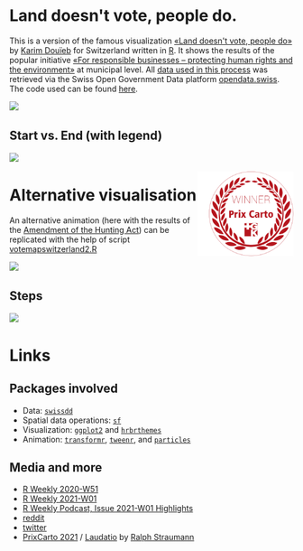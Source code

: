 # Land doesn't vote, people do.
This is a version of the famous visualization [«Land doesn't vote, people do»](https://themorningnews.org/p/the-history-of-the-map-behind-land-doesnt-vote-people-do) by [Karim Douïeb](https://twitter.com/karim_douieb) for Switzerland written in [R](https://www.r-project.org/). It shows the results of the popular initiative [«For responsible businesses – protecting human rights and the environment»](https://www.admin.ch/gov/en/start/documentation/votes/20201129/iniziativa-popolare-per-imprese-responsabili-a-tutela-dell-essere-umano-e-dell-ambiente.html) at municipal level. All [data used in this process](https://opendata.swiss/de/dataset/echtzeitdaten-am-abstimmungstag-zu-eidgenoessischen-abstimmungsvorlagen) was retrieved via the Swiss Open Government Data platform [opendata.swiss](https://opendata.swiss). The code used can be found [here](https://github.com/zumbov2/votemapswitzerland/blob/main/votemapswitzerland.R).  

<img src="https://github.com/zumbov2/votemapswitzerland/blob/main/animation1.gif" width="600">  

## Start vs. End (with legend)
<img src="https://github.com/zumbov2/votemapswitzerland/blob/main/steps1.png" width="600">  

<a href="https://kartografie.ch/verleihung-prixcarto-2021/"><img src="badge_prixcarto.svg" height="150px" align="right" style="padding-left:20px;background-color:white;"/></a>

# Alternative visualisation
An alternative animation (here with the results of the [Amendment of the Hunting Act](https://www.admin.ch/gov/en/start/documentation/votes/20200927/amendment-of-the-hunting-act.html)) can be replicated with the help of script [votemapswitzerland2.R](https://github.com/zumbov2/votemapswitzerland/blob/main/votemapswitzerland2.R)

<img src="https://github.com/zumbov2/votemapswitzerland/blob/main/animation2.gif" width="600">  

## Steps
<img src="https://github.com/zumbov2/votemapswitzerland/blob/main/steps2.png" width="600">  

# Links
## Packages involved
* Data: [`swissdd`](https://github.com/politanch/swissdd)
* Spatial data operations: [`sf`](https://github.com/r-spatial/sf)
* Visualization: [`ggplot2`](https://github.com/tidyverse/ggplot2) and [`hrbrthemes`](https://github.com/hrbrmstr/hrbrthemes)
* Animation: [`transformr`](https://github.com/thomasp85/transformr), [`tweenr`](https://github.com/thomasp85/tweenr), and [`particles`](https://github.com/thomasp85/particles)

## Media and more
* [R Weekly 2020-W51](https://rweekly.org/2020-51.html)
* [R Weekly 2021-W01](https://rweekly.org/2021-W01.html)
* [R Weekly Podcast, Issue 2021-W01 Highlights](https://rweekly.fireside.fm/21)
* [reddit](https://www.reddit.com/r/dataisbeautiful/comments/knfbvp/oc_dont_trust_a_choropleth_mapevidence_from/)
* [twitter](https://twitter.com/DavidZumbach/status/1344547411985911808)
* [PrixCarto 2021](https://kartografie.ch/verleihung-prixcarto-2021/) / [Laudatio](https://kartografie.ch/wp-content/uploads//PrixCarto21_Laudationes.pdf) by [Ralph Straumann](https://www.ralphstraumann.ch/)

